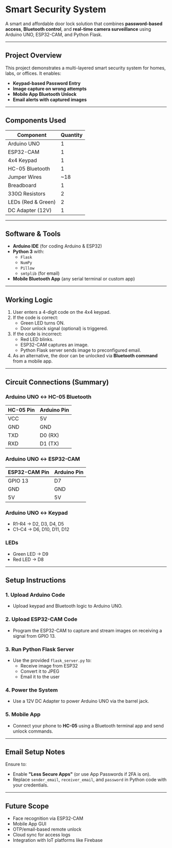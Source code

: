  #  Smart Security System

A smart and affordable door lock solution that combines **password-based access**, **Bluetooth control**, and **real-time camera surveillance** using Arduino UNO, ESP32-CAM, and Python Flask.

---

##  Project Overview

This project demonstrates a multi-layered smart security system for homes, labs, or offices. It enables:

-  **Keypad-based Password Entry**
-  **Image capture on wrong attempts**
-  **Mobile App Bluetooth Unlock**
-  **Email alerts with captured images**

---

##  Components Used

| Component         | Quantity |
|-------------------|----------|
| Arduino UNO       | 1        |
| ESP32-CAM         | 1        |
| 4x4 Keypad        | 1        |
| HC-05 Bluetooth   | 1        |
| Jumper Wires      | ~18      |
| Breadboard        | 1        |
| 330Ω Resistors    | 2        |
| LEDs (Red & Green)| 2        |
| DC Adapter (12V)  | 1        |

---

##  Software & Tools

- **Arduino IDE** (for coding Arduino & ESP32)
- **Python 3** with:
  - `Flask`
  - `NumPy`
  - `Pillow`
  - `smtplib` (for email)
- **Mobile Bluetooth App** (any serial terminal or custom app)

---

##  Working Logic

1. User enters a 4-digit code on the 4x4 keypad.
2. If the code is correct:
   - Green LED turns ON.
   - Door unlock signal (optional) is triggered.
3. If the code is incorrect:
   - Red LED blinks.
   - ESP32-CAM captures an image.
   - Python Flask server sends image to preconfigured email.
4. As an alternative, the door can be unlocked via **Bluetooth command** from a mobile app.

---

##  Circuit Connections (Summary)

### Arduino UNO ↔ HC-05 Bluetooth
| HC-05 Pin | Arduino Pin |
|-----------|-------------|
| VCC       | 5V          |
| GND       | GND         |
| TXD       | D0 (RX)     |
| RXD       | D1 (TX)     |

### Arduino UNO ↔ ESP32-CAM
| ESP32-CAM Pin | Arduino Pin |
|---------------|-------------|
| GPIO 13       | D7          |
| GND           | GND         |
| 5V            | 5V          |

### Arduino UNO ↔ Keypad
- R1–R4 → D2, D3, D4, D5
- C1–C4 → D6, D10, D11, D12

### LEDs
- Green LED → D9  
- Red LED → D8

---

##  Setup Instructions

### 1. Upload Arduino Code
- Upload keypad and Bluetooth logic to Arduino UNO.

### 2. Upload ESP32-CAM Code
- Program the ESP32-CAM to capture and stream images on receiving a signal from GPIO 13.

### 3. Run Python Flask Server
- Use the provided `flask_server.py` to:
  - Receive image from ESP32
  - Convert it to JPEG
  - Email it to the user

### 4. Power the System
- Use a 12V DC Adapter to power Arduino UNO via the barrel jack.

### 5. Mobile App
- Connect your phone to **HC-05** using a Bluetooth terminal app and send unlock commands.

---

##  Email Setup Notes

Ensure to:
- Enable **"Less Secure Apps"** (or use App Passwords if 2FA is on).
- Replace `sender_email`, `receiver_email`, and `password` in Python code with your credentials.

---

##  Future Scope

- Face recognition via ESP32-CAM
- Mobile App GUI
- OTP/email-based remote unlock
- Cloud sync for access logs
- Integration with IoT platforms like Firebase

